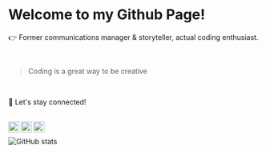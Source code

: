 # Welcome to my Github Page! 
:point_right: Former communications manager & storyteller, actual coding enthusiast.

<br> 

> Coding is a great way to be creative 

<br>

:rocket: Let's stay connected!

<br>

<a href="https://github.com/tatjanafichtner">
  <img align="left" alt="Tatjana's Github" width="22px" src="https://cdn.jsdelivr.net/npm/simple-icons@v3/icons/github.svg" />
  </a>
  
<a href="https://www.linkedin.com/in/https://www.linkedin.com/in/tatjanafichtner/">
  <img align="left" alt="Tatjana's Linkdein" width="22px" src="https://cdn.jsdelivr.net/npm/simple-icons@v3/icons/linkedin.svg" />
  </a>
  
<a href="https://twitter.com/tatjanafichtner">
  <img align="left" alt="Tatjana's Twitter" width="22px" src="https://cdn.jsdelivr.net/npm/simple-icons@v3/icons/twitter.svg" />
</a>

<br>

![GitHub stats](https://github-readme-stats.vercel.app/api?username=tatjanafichtner&show_icons=true)
